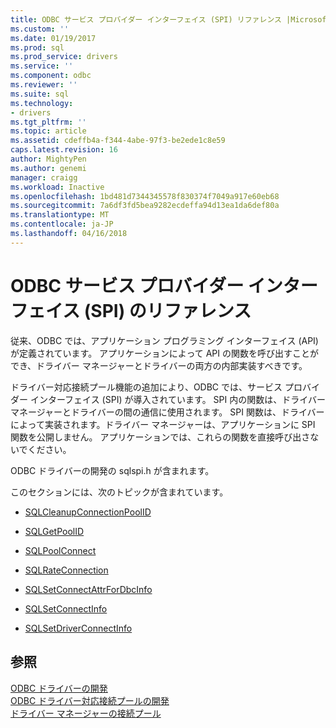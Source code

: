 ```yaml
---
title: ODBC サービス プロバイダー インターフェイス (SPI) リファレンス |Microsoft ドキュメント
ms.custom: ''
ms.date: 01/19/2017
ms.prod: sql
ms.prod_service: drivers
ms.service: ''
ms.component: odbc
ms.reviewer: ''
ms.suite: sql
ms.technology:
- drivers
ms.tgt_pltfrm: ''
ms.topic: article
ms.assetid: cdeffb4a-f344-4abe-97f3-be2ede1c8e59
caps.latest.revision: 16
author: MightyPen
ms.author: genemi
manager: craigg
ms.workload: Inactive
ms.openlocfilehash: 1bd481d7344345578f830374f7049a917e60eb68
ms.sourcegitcommit: 7a6df3fd5bea9282ecdeffa94d13ea1da6def80a
ms.translationtype: MT
ms.contentlocale: ja-JP
ms.lasthandoff: 04/16/2018
---
```

# <a name="odbc-service-provider-interface-spi-reference"></a>ODBC サービス プロバイダー インターフェイス (SPI) のリファレンス
従来、ODBC では、アプリケーション プログラミング インターフェイス (API) が定義されています。 アプリケーションによって API の関数を呼び出すことができ、ドライバー マネージャーとドライバーの両方の内部実装すべきです。  
  
 ドライバー対応接続プール機能の追加により、ODBC では、サービス プロバイダー インターフェイス (SPI) が導入されています。 SPI 内の関数は、ドライバー マネージャーとドライバーの間の通信に使用されます。 SPI 関数は、ドライバーによって実装されます。ドライバー マネージャーは、アプリケーションに SPI 関数を公開しません。 アプリケーションでは、これらの関数を直接呼び出さないでください。  
  
 ODBC ドライバーの開発の sqlspi.h が含まれます。  
  
 このセクションには、次のトピックが含まれています。  
  
-   [SQLCleanupConnectionPoolID](../../../odbc/reference/syntax/sqlcleanupconnectionpoolid-function.md)  
  
-   [SQLGetPoolID](../../../odbc/reference/syntax/sqlgetpoolid-function.md)  
  
-   [SQLPoolConnect](../../../odbc/reference/syntax/sqlpoolconnect-function.md)  
  
-   [SQLRateConnection](../../../odbc/reference/syntax/sqlrateconnection-function.md)  
  
-   [SQLSetConnectAttrForDbcInfo](../../../odbc/reference/syntax/sqlsetconnectattrfordbcinfo-function.md)  
  
-   [SQLSetConnectInfo](../../../odbc/reference/syntax/sqlsetconnectinfo-function.md)  
  
-   [SQLSetDriverConnectInfo](../../../odbc/reference/syntax/installation-and-configuration-wwi-oltp.md)  
  
## <a name="see-also"></a>参照  
 [ODBC ドライバーの開発](../../../odbc/reference/develop-driver/developing-an-odbc-driver.md)   
 [ODBC ドライバー対応接続プールの開発](../../../odbc/reference/develop-driver/developing-connection-pool-awareness-in-an-odbc-driver.md)   
 [ドライバー マネージャーの接続プール](../../../odbc/reference/develop-app/driver-manager-connection-pooling.md)
